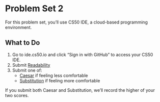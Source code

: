 # Problem Set 2

For this problem set, you’ll use CS50 IDE, a cloud-based programming environment.

## What to Do

1. Go to ide.cs50.io and click “Sign in with GitHub” to access your CS50 IDE.
2. Submit [Readability](https://cs50.harvard.edu/x/2020/psets/2/readability/)
3. Submit one of:
   - [Caesar](https://cs50.harvard.edu/x/2020/psets/2/caesar/) if feeling less comfortable
   - [Substitution](https://cs50.harvard.edu/x/2020/psets/2/substitution/) if feeling more comfortable

If you submit both Caesar and Substitution, we’ll record the higher of your two scores.
